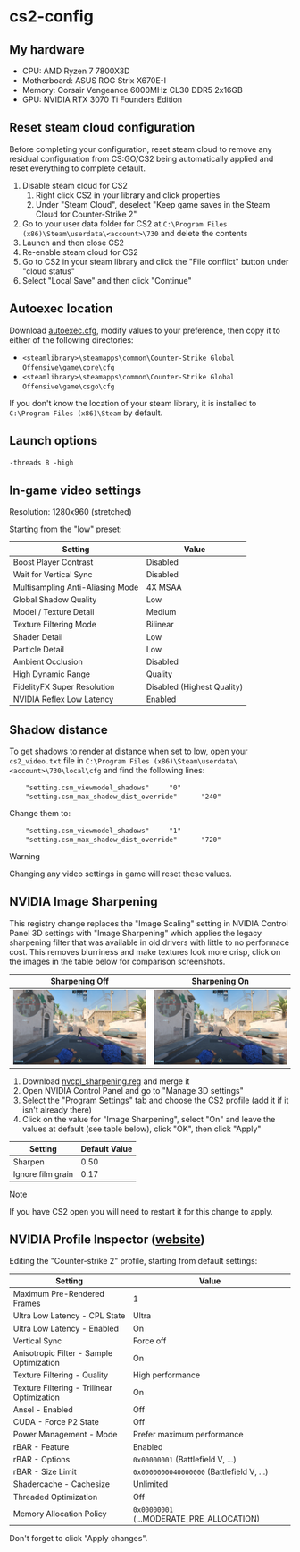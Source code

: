 # cs2-config
## My hardware
- CPU: AMD Ryzen 7 7800X3D
- Motherboard: ASUS ROG Strix X670E-I
- Memory: Corsair Vengeance 6000MHz CL30 DDR5 2x16GB
- GPU: NVIDIA RTX 3070 Ti Founders Edition

## Reset steam cloud configuration
Before completing your configuration, reset steam cloud to remove any residual configuration from CS:GO/CS2 being automatically applied and reset everything to complete default.

1. Disable steam cloud for CS2
    1. Right click CS2 in your library and click properties
    1. Under "Steam Cloud", deselect "Keep game saves in the Steam Cloud for Counter-Strike 2"
1. Go to your user data folder for CS2 at `C:\Program Files (x86)\Steam\userdata\<account>\730` and delete the contents
1. Launch and then close CS2
1. Re-enable steam cloud for CS2
1. Go to CS2 in your steam library and click the "File conflict" button under "cloud status"
1. Select "Local Save" and then click "Continue"

## Autoexec location
Download [autoexec.cfg](/autoexec.cfg), modify values to your preference, then copy it to either of the following directories:

- `<steamlibrary>\steamapps\common\Counter-Strike Global Offensive\game\core\cfg`
- `<steamlibrary>\steamapps\common\Counter-Strike Global Offensive\game\csgo\cfg`

If you don't know the location of your steam library, it is installed to `C:\Program Files (x86)\Steam` by default.

## Launch options
`-threads 8 -high`

## In-game video settings
Resolution: 1280x960 (stretched)

Starting from the "low" preset:

| Setting                          | Value                      |
|----------------------------------|----------------------------|
| Boost Player Contrast            | Disabled                   |
| Wait for Vertical Sync           | Disabled                   |
| Multisampling Anti-Aliasing Mode | 4X MSAA                    |
| Global Shadow Quality            | Low                        |
| Model / Texture Detail           | Medium                     |
| Texture Filtering Mode           | Bilinear                   |
| Shader Detail                    | Low                        |
| Particle Detail                  | Low                        |
| Ambient Occlusion                | Disabled                   |
| High Dynamic Range               | Quality                    |
| FidelityFX Super Resolution      | Disabled (Highest Quality) |
| NVIDIA Reflex Low Latency        | Enabled                    |

## Shadow distance
To get shadows to render at distance when set to low, open your `cs2_video.txt` file in `C:\Program Files (x86)\Steam\userdata\<account>\730\local\cfg` and find the following lines:

```
	"setting.csm_viewmodel_shadows"		"0"
	"setting.csm_max_shadow_dist_override"		"240"
```

Change them to:

```
	"setting.csm_viewmodel_shadows"		"1"
	"setting.csm_max_shadow_dist_override"		"720"
```

> [!WARNING]
> Changing any video settings in game will reset these values.

## NVIDIA Image Sharpening
This registry change replaces the "Image Scaling" setting in NVIDIA Control Panel 3D settings with "Image Sharpening" which applies the legacy sharpening filter that was available in old drivers with little to no performace cost. This removes blurriness and make textures look more crisp, click on the images in the table below for comparison screenshots.

| Sharpening Off           |  Sharpening On          |
|:------------------------:|:-----------------------:|
| ![](/sharpening_off.png) | ![](/sharpening_on.png) |

1. Download [nvcpl_sharpening.reg](/nvcpl_sharpening.reg) and merge it
1. Open NVIDIA Control Panel and go to "Manage 3D settings"
1. Select the "Program Settings" tab and choose the CS2 profile (add it if it isn't already there)
1. Click on the value for "Image Sharpening", select "On" and leave the values at default (see table below), click "OK", then click "Apply"

| Setting                          | Default Value              |
|----------------------------------|----------------------------|
| Sharpen                          | 0.50                       |
| Ignore film grain                | 0.17                       |

> [!NOTE]
> If you have CS2 open you will need to restart it for this change to apply.

## NVIDIA Profile Inspector ([website](https://nvidiaprofileinspector.com))
Editing the "Counter-strike 2" profile, starting from default settings:

| Setting                          | Value                      |
|----------------------------------|----------------------------|
| Maximum Pre-Rendered Frames      | 1                          |
| Ultra Low Latency - CPL State    | Ultra                      |
| Ultra Low Latency - Enabled      | On                         |
| Vertical Sync                    | Force off                  |
| Anisotropic Filter - Sample Optimization | On                 |
| Texture Filtering - Quality      | High performance           |
| Texture Filtering - Trilinear Optimization | On               |
| Ansel - Enabled                  | Off                        |
| CUDA - Force P2 State            | Off                        |
| Power Management - Mode          | Prefer maximum performance |
| rBAR - Feature                   | Enabled                    |
| rBAR - Options                   | `0x00000001` (Battlefield V, ...) |
| rBAR - Size Limit                | `0x0000000040000000` (Battlefield V, ...) |
| Shadercache - Cachesize          | Unlimited                  |
| Threaded Optimization            | Off                        |
| Memory Allocation Policy         | `0x00000001` (...MODERATE_PRE_ALLOCATION) |

Don't forget to click "Apply changes".
